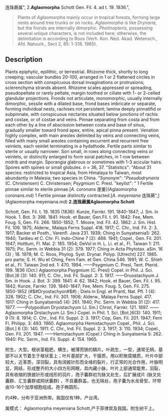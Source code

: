 连珠蕨属",
2.**Aglaomorpha** Schott Gen. Fil. 4. ad t. 19. 1836.",

> Plants of *Aglaomorpha* mainly occur in tropical forests, forming large nests around tree trunks or on rocks. *Aglaomorpha* is like *Drynaria*, but the fronds are internally dimorphic. *Photinopteris*, possessing several unique characters, is not included here; otherwise, the delimitation is according to Roos (Verh. Kon. Ned. Akad. Wetensch., Afd. Natuurk., Sect 2, 85: 1-318. 1985).

## Description
Plants epiphytic, epilithic, or terrestrial. Rhizome thick, shortly to long creeping; vascular bundles 20-100, arranged in 1 or 2 flattened circles in cross section with conspicuous dorsal invaginations or protrusions; sclerenchyma strands absent. Rhizome scales appressed or spreading, pseudopeltate or rarely peltate, margin toothed or ciliate with 1- or 2-celled glandular projections. Fronds not articulate, monomorphic, usually internally dimorphic, sessile with a dilated base, frond bases imbricate or separate, forming individual nests, rachises not persistent; lamina deeply pinnatifid or subpinnate, with conspicuous nectaries situated below junctions of rachis and costae, or of costae and veins. Pinnae separating from costa and from each other by a line of abscission between costa and base of sinus, gradually smaller toward frond apex, entire, apical pinna present. Venation highly complex, with main areoles delimited by veins and connecting veins, filled with many small areoles containing excurrent and recurrent free veinlets, each veinlet terminating in a hydathode. Fertile parts similar to sterile or usually narrower. Sori small, in rows along connecting veins or veinlets, or distinctly enlarged to form soral patches, in 1 row between midrib and margin. Sporangia glabrous or sometimes with 1-3 acicular hairs. Spores with spines or small globules. *n* = 36, 37.
  "Statistics": "About 31 species: restricted to tropical Asia, from Himalaya to Taiwan, most abundantly in Malesia; two species in China.
  "Synonym": "*Pseudodrynaria* (C. Christensen) C. Christensen; *Psygmium* C. Presl.
  "keylist": "
1 Fertile pinnae similar to sterile pinnae.[*A. coronans* 崖姜](Aglaomorpha coronans.md)
1 Fertile pinnae distinctly contracted.[*A. meyeniana* 连珠蕨",](Aglaomorpha meyeniana.md)
**2.连珠蕨属Aglaomorpha Schott**

Schott, Gen. Fil. t. 19. 1835 (1836): Kunze, Farnkr. 191. 1840-1847; J. Sm. in Hook. 1. Bot. 3: 398. 1841: Hook. et Bauer, Gen.Fil. t. 91. 1842: Fee, Mem. Foug. 5, Gen. Fil. 266. 1850-1852; T. Moore, Ind. Fil. 42. 1862: J. Sm. Hist. Fil. 109. 1875; Alderw., Malaya Ferns Suppl. 418. 1917; C. Chr., Ind. Fil. 2: 3. 1917; Backer et Posth., Varenfl. Java 231. 1939; Ching in Sunyatsenia5: 262. 1940; Tardieu et C. Chr. Fl. Indo-Chine 7 (2): 488. 1941; Copel., Gen. Fil. 201. 1947; Holttum, Fl. Mal. 2: 185. 1954; DeVol in H. L. Li. et al., Fl. Taiwan 1: 211. 1975; Pic. Serm. in Webbia 31 (2): 379. 1977; Ching in Acta Phytotax. aSin. 16 (3) ; 18. 1978; M. C. Roos, Phylog. Syst. Drynar. Polyp. [Utrecht] 227. 1985. pro parte; S. H. Wu et Ching, Fern Fam. et Gen. China 546. 1991; W. C. Shieh et al., Fl. Taiwan 2nd ed. 1: 470. 1994. ——Psygmium C. Presl, Tent. Pterid. 199. 1836 (Oct.) Aglaomorpha Psygmium (C. Presl) Copel. in Phil. J. Sci. [Bot.]6 (3): 140. 911; C. Chr., Ind. Fil. Suppl. 2: 3. 1917. ——Druostachyum J. Sm. in Hook. J. Bot. 3: 399. 1841: 4: 62. 1842; Hook. et Bauer, Gen. Fil. t. 95. 1842; Kunze, Farnkr. 139. 1840-1847; Fee, Mem. Foug. 5, Gen. Fil. 275. 1850-1852 (#$#Dryostachyon#$#) ; Diels in Engl. et Prantl, Nat. Pfl. 1 (4): 328. 1902; C. Chr., Ind. Fil. 301. 1906; Alderw., Malaya Ferns Suppl. 417. 1917: Ching in Sunyatsenia5 (4): 261. 1940; Pic. Serm. in Webbia 31 (2): 417. 1977. ——Polypodium Dryostachyum (J. Sm.) Christ, Farnkr. 121. 1897. ——Aglaomorpha Drstachyum (J. Sm.) Copel. in Phil. 1. Sci. [Bot.]6(3): 140. 1911; 9 (1): 8. 1914; C. Chr., Ind. Fil. Suppl. 2: 3. 1917; Cop, Gen. Fil. 201. 1947; Fern Fl. Philipp. 3: 493. 1960. Aglaomorpha Hemistachyum Copel., Phil. J. Sci. [Bot.] 6 (3): 140. 1911: C. Chr., Ind. Fil. Suppl. 2: 3. 1917; 3: 110. 1934; Copel., Gen. Fil. 201. 1947. ——Hemistachyum (Copel.) Ching in Sunyatsenia 5: 262. 1940: Pic. Serm., Ind. Fil. Suppl. 4: 154. 1965.

附生，大型。根状茎粗肥，横生，被薄而狭的鳞片。叶疏生，一型，通常无柄，基部不以关节着生于根状茎上；叶片基部扩大，干膜质，用以积聚腐殖质，叶片中部较大，近革质，深羽裂，具有阔披针形而全缘的裂片，行正常的光合作用，叶脉明显，网结，形成整齐的大小四方形网眼，具内藏小脉，叶片上部通常能育，羽裂，具有收缩的狭披针形或线形的羽片，孢子囊群初为脉叉处生，后扩展成片 (脉叉处囊群、汇生囊群或网状囊群) ，不具囊群盖，也无隔丝，孢子囊为水龙骨型，环带由10-16个加厚细胞组成。孢子椭圆形。

约4种，分布于亚洲热带。我国仅有1种，产台湾。

属模式： Aglaomorpha meyeniana Schott,产于菲律宾及我国。附生树干上。
